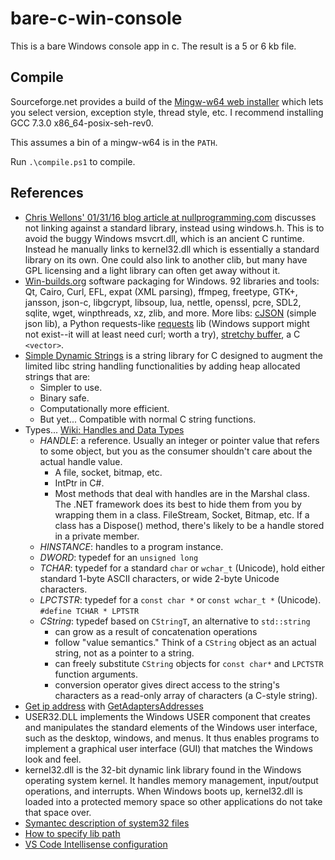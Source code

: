 # bare-c-win-console

This is a bare Windows console app in c. The result is a 5 or 6 kb file.

## Compile

Sourceforge.net provides a build of the [Mingw-w64 web installer](https://sourceforge.net/projects/mingw-w64/) which 
lets you select version, exception style, thread style, etc. I recommend installing GCC 7.3.0 x86_64-posix-seh-rev0.

This assumes a bin of a mingw-w64 is in the `PATH`.

Run `.\compile.ps1` to compile.

## References

 - [Chris Wellons' 01/31/16 blog article at nullprogramming.com](http://nullprogram.com/blog/2016/01/31/) discusses not
   linking against a standard library, instead using windows.h. This is to avoid the buggy Windows msvcrt.dll, which is
   an ancient C runtime. Instead he manually links to kernel32.dll which is essentially a standard library on its own. 
   One could also link to another clib, but many have GPL licensing and a light library can often get away without it.
 - [Win-builds.org](http://win-builds.org/doku.php/start) software packaging for Windows. 92 libraries and tools: Qt,
   Cairo, Curl, EFL, expat (XML parsing), ffmpeg, freetype, GTK+, jansson, json-c, libgcrypt, libsoup, lua, nettle, 
   openssl, pcre, SDL2, sqlite, wget, winpthreads, xz, zlib, and more.
   More libs: [cJSON](https://github.com/DaveGamble/cJSON) (simple json lib), a Python requests-like 
   [requests](https://github.com/mossberg/librequests) lib (Windows support might not exist--it will at least need 
   curl; worth a try), [stretchy buffer](https://github.com/nothings/stb/blob/master/stretchy_buffer.h), a C `<vector>`.
 - [Simple Dynamic Strings](https://github.com/antirez/sds) is a string library for C designed to augment the limited
   libc string handling functionalities by adding heap allocated strings that are:
   - Simpler to use.
   - Binary safe.
   - Computationally more efficient.
   - But yet... Compatible with normal C string functions.
 - Types... [Wiki: Handles and Data Types](https://en.wikibooks.org/wiki/Windows_Programming/Handles_and_Data_Types)
   - *HANDLE*: a reference. Usually an integer or pointer value that refers to some object, but you as the consumer 
     shouldn't care about the actual handle value.
     - A file, socket, bitmap, etc.
     - IntPtr in C#.
     - Most methods that deal with handles are in the Marshal class.  The .NET framework does its best to hide them from
       you by wrapping them in a class.  FileStream, Socket, Bitmap, etc.  If a class has a Dispose() method, there's 
       likely to be a handle stored in a private member.
   - *HINSTANCE*: handles to a program instance.
   - *DWORD*: typedef for an `unsigned long`
   - *TCHAR*: typedef for a standard `char` or `wchar_t` (Unicode), hold either standard 1-byte ASCII characters, or 
     wide 2-byte Unicode characters. 
   - *LPCTSTR*: typedef for a `const char *` or `const wchar_t *` (Unicode). `#define TCHAR * LPTSTR`
   - *CString*: typedef based on `CStringT`, an alternative to `std::string`
     - can grow as a result of concatenation operations
     - follow "value semantics." Think of a `CString` object as an actual string, not as a pointer to a string.
     - can freely substitute `CString` objects for `const char*` and `LPCTSTR` function arguments.
     - conversion operator gives direct access to the string's characters as a read-only array of characters (a C-style
       string).
 - [Get ip address](https://stackoverflow.com/questions/3989446/get-an-ip-address-string-from-getadaptersaddresses) with
   [GetAdaptersAddresses](https://msdn.microsoft.com/en-us/library/aa365915%28v=VS.85%29.aspx)
 - USER32.DLL implements the Windows USER component that creates and manipulates the standard elements of the Windows user interface, such as the desktop, windows, and menus. It thus enables programs to implement a graphical user interface (GUI) that matches the Windows look and feel.
 - kernel32.dll is the 32-bit dynamic link library found in the Windows operating system kernel. It handles memory management, input/output operations, and interrupts. When Windows boots up, kernel32.dll is loaded into a protected memory space so other applications do not take that space over.
 - [Symantec description of system32 files](https://www.symantec.com/connect/blogs/cwindowssystem32-files-explained)
 - [How to specify lib path](http://www.mingw.org/wiki/HOWTO_Specify_the_Location_of_Libraries_for_use_with_MinGW)
 - [VS Code Intellisense configuration](https://github.com/Microsoft/vscode-cpptools/blob/master/Documentation/Getting%20started%20with%20IntelliSense%20configuration.md)